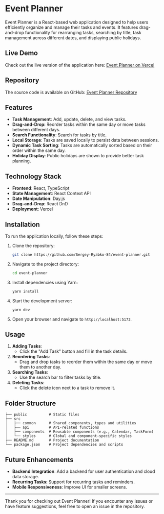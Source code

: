 # Event Planner

Event Planner is a React-based web application designed to help users efficiently organize and manage their tasks and events. It features drag-and-drop functionality for rearranging tasks, searching by title, task management across different dates, and displaying public holidays.

## Live Demo

Check out the live version of the application here: [Event Planner on Vercel](https://event-planner-m0l69vnk0-sergey-ryabko-84s-projects.vercel.app/)

## Repository

The source code is available on GitHub: [Event Planner Repository](https://github.com/Sergey-Ryabko-84/event-planner)

## Features

- **Task Management**: Add, update, delete, and view tasks.
- **Drag-and-Drop**: Reorder tasks within the same day or move tasks between different days.
- **Search Functionality**: Search for tasks by title.
- **Local Storage**: Tasks are saved locally to persist data between sessions.
- **Dynamic Task Sorting**: Tasks are automatically sorted based on their order within the same day.
- **Holiday Display**: Public holidays are shown to provide better task planning.

## Technology Stack

- **Frontend**: React, TypeScript
- **State Management**: React Context API
- **Date Manipulation**: Day.js
- **Drag-and-Drop**: React DnD
- **Deployment**: Vercel

## Installation

To run the application locally, follow these steps:

1. Clone the repository:

   ```bash
   git clone https://github.com/Sergey-Ryabko-84/event-planner.git
   ```

2. Navigate to the project directory:

   ```bash
   cd event-planner
   ```

3. Install dependencies using Yarn:

   ```bash
   yarn install
   ```

4. Start the development server:

   ```bash
   yarn dev
   ```

5. Open your browser and navigate to `http://localhost:5173`.

## Usage

1. **Adding Tasks**:
   - Click the "Add Task" button and fill in the task details.
2. **Reordering Tasks**:
   - Drag and drop tasks to reorder them within the same day or move them to another day.
3. **Searching Tasks**:
   - Use the search bar to filter tasks by title.
4. **Deleting Tasks**:
   - Click the delete icon next to a task to remove it.

## Folder Structure

```
├── public          # Static files
├── src
│   ├── common      # Shared components, types and utilities
│   ├── api         # API-related functions
│   ├── components  # Reusable components (e.g., Calendar, TaskForm)
│   └── styles      # Global and component-specific styles
├── README.md       # Project documentation
└── package.json    # Project dependencies and scripts
```

## Future Enhancements

- **Backend Integration**: Add a backend for user authentication and cloud data storage.
- **Recurring Tasks**: Support for recurring tasks and reminders.
- **Mobile Responsiveness**: Improve UI for smaller screens.

---

Thank you for checking out Event Planner! If you encounter any issues or have feature suggestions, feel free to open an issue in the repository.
